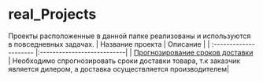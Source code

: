 # real_Projects
Проекты расположенные в данной папке реализованы и используются в повседневных задачах.
| Название проекта           | Описание                     |
| :--------------------- |:---------------------------|
| [Прогнозирование сроков доставки](https://github.com/YotaInGame/Real_Project/tree/main/delivery_forecasting) | Необходимо спрогнозировать сроки доставки товара, т.к заказчик является дилером, а доставка осуществляется производителем|



